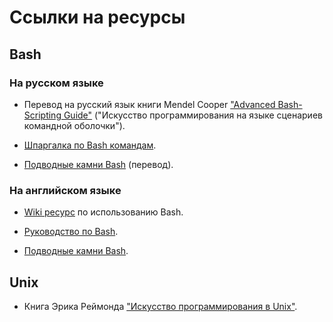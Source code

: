 # Ссылки на ресурсы

## Bash

### На русском языке

* Перевод на русский язык книги Mendel Cooper ["Advanced Bash-Scripting Guide"](https://www.opennet.ru/docs/RUS/bash_scripting_guide) ("Искусство программирования на языке сценариев командной оболочки").

* [Шпаргалка по Bash командам](https://tproger.ru/translations/bash-cheatsheet).

* [Подводные камни Bash](https://habr.com/ru/company/mailru/blog/311762/) (перевод).

### На английском языке

* [Wiki ресурс](https://wiki.bash-hackers.org) по использованию Bash.

* [Руководство по Bash](http://mywiki.wooledge.org/BashGuide).

* [Подводные камни Bash](http://mywiki.wooledge.org/BashPitfalls).

## Unix

* Книга Эрика Реймонда ["Искусство программирования в Unix"](https://ru.wikipedia.org/wiki/Философия_Unix#Реймонд:_Искусство_программирования_в_Unix).
